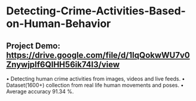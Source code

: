 # Detecting-Crime-Activities-Based-on-Human-Behavior
## Project Demo: https://drive.google.com/file/d/1IqQokwWU7v0ZnywjpIf6QIHH56ik74I3/view

• Detecting human crime activities from images, videos and live feeds.
• Dataset(1600+) collection from real life human movements and poses.
• Average accuracy 91.34 %.


